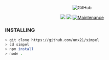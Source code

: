 <div align="center">
<img alt="GitHub" src="https://img.shields.io/badge/SIMPLE%20BOTWEA-25D32?style=for-the-badge&logoColor=darkgreen"/>
 <p>
  <img src ="https://img.shields.io/badge/npm-v2.5.1-green.svg" />
  <img src="https://img.shields.io/badge/node-%3E=17.6.1-darkgreen.svg" />
   <a href="https://github.com/inirey/whatsapp-bot/commit-activity" target="_blank">
    <img alt="Maintenance" src="https://img.shields.io/badge/Maintained%3F-yes-red.svg" />
  </a>
</p> 
</div>

### INSTALLING

```bash
> git clone https://github.com/unx21/simpel
> cd simpel
> npm install
> node .
```
